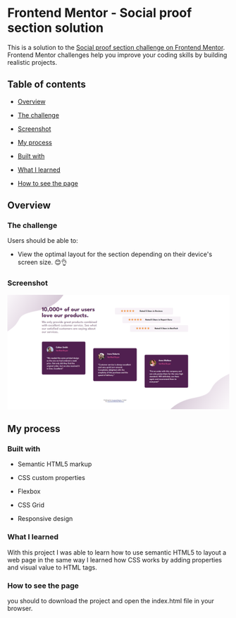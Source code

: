 # Frontend Mentor - Social proof section solution

  

This is a solution to the [Social proof section challenge on Frontend Mentor](https://www.frontendmentor.io/challenges/social-proof-section-6e0qTv_bA). Frontend Mentor challenges help you improve your coding skills by building realistic projects.

  

## Table of contents

  

- [Overview](#overview)

- [The challenge](#the-challenge)

- [Screenshot](#screenshot)

- [My process](#my-process)

- [Built with](#built-with)

- [What I learned](#what-i-learned)

- [How to see the page](#how-to-see-the-page)



## Overview

  

### The challenge

  

Users should be able to:

  

- View the optimal layout for the section depending on their device's screen size. 😊👌

  

### Screenshot

  

![](/index_screenshot.png)

   
  

## My process

  

### Built with
  

- Semantic HTML5 markup

- CSS custom properties

- Flexbox

- CSS Grid

- Responsive design


### What I learned

With this project I was able to learn how to use semantic HTML5 to layout a web page in the same way I learned how CSS works by adding properties and visual value to HTML tags.  

### How to see the page

you should to download the project and open the index.html file in your browser.


